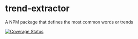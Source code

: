# trend-extractor
A NPM package that defines the most common words or trends

[![Coverage Status](https://coveralls.io/repos/RAMTO/trend-extractor/badge.svg?branch=master)](https://coveralls.io/r/RAMTO/trend-extractor?branch=master)
